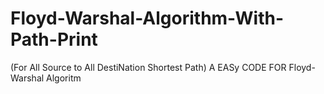 # Floyd-Warshal-Algorithm-With-Path-Print
(For All Source to All DestiNation Shortest Path)
A EASy CODE FOR Floyd-Warshal Algoritm

